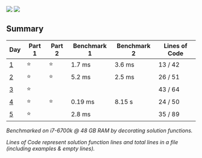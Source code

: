 ![](https://img.shields.io/badge/days%20completed-5-red)
![](https://img.shields.io/badge/stars%20⭐-8-yellow)

## Summary
|       Day         |Part 1|Part 2|Benchmark 1|Benchmark 2|Lines of Code|
|-------------------|------|------|-----------|-----------|-------------|
| [1](./day_01.py)  |⭐   |⭐    |   1.7  ms |   3.6  ms |  13 / 42    |
| [2](./day_02.py)  |⭐   |⭐    |   5.2  ms |   2.5  ms |  26 / 51    |
| [3](./day_03.py)  |⭐   |      |           |           |  43 / 64    |
| [4](./day_04.py)  |⭐   |⭐    |   0.19 ms |    8.15 s |  24 / 50    |
| [5](./day_05.py)  |⭐   |      |    2.8 ms |           |  35 / 89    |


*Benchmarked on i7-6700k @ 48 GB RAM by decorating solution functions.*

*Lines of Code represent solution function lines and total lines in a file (including examples & empty lines).*

